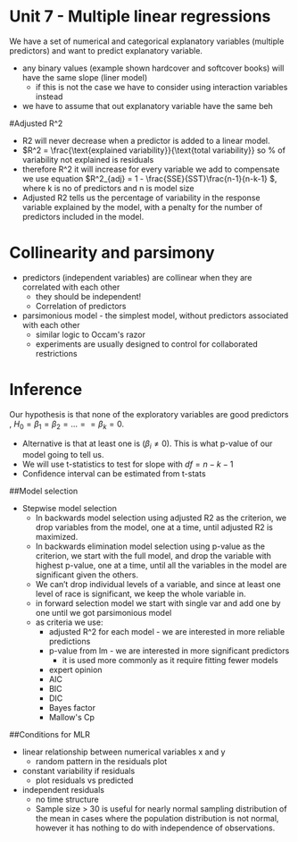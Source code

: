 Unit 7 -  Multiple linear regressions
====================================

We have a set of numerical and categorical explanatory variables (multiple predictors) and want to  predict explanatory variable.

* any binary values (example shown hardcover and softcover books) will have the same slope (liner model)
	* if this is not the case we have to consider using interaction variables instead
* we have to assume that out explanatory variable have the same beh

#Adjusted R^2

* R2 will never decrease when a predictor is added to a linear model.
* $R^2 = \frac{\text{explained variability}}{\text{total variability}} so % of variability not explained is residuals
* therefore R^2 it will increase for every variable we add to compensate we use equation $R^2_{adj} = 1 - \frac{SSE}{SST}\frac{n-1}{n-k-1}	$, where k is no of predictors and n is model size
* Adjusted R2 tells us the percentage of variability in the response variable explained by the model, with a penalty for the number of predictors included in the model.

# Collinearity and parsimony

* predictors (independent variables) are collinear when they are correlated with each other
	* they should be independent!
	* Correlation of predictors
* parsimonious model - the simplest model, without predictors associated with each other
	* similar logic to Occam's razor
	* experiments are usually designed to control for collaborated restrictions

# Inference

Our hypothesis is that none of the exploratory variables are good predictors , $H_0 = \beta_1 = \beta_2 = ... = = \beta_k = 0$.
* Alternative is that at least one is ($\beta_i \neq 0$). This is what p-value of our model going to tell us.
* We will use t-statistics to test for slope with $df =  n-k-1$
* Confidence interval can be estimated from t-stats

##Model selection

* Stepwise model selection
	* In backwards model selection using adjusted R2 as the criterion, we drop variables from the model, one at a time, until adjusted R2 is maximized.
	* In backwards elimination model selection using p-value as the criterion, we start with the full model, and drop the variable with highest p-value, one at a time, until all the variables in the model are significant given the others.
	* We can’t drop individual levels of a variable, and since at least one level of race is significant, we keep the whole variable in.
	* in forward selection model we start with single var and add one by one until we got parsimonious model
	* as criteria we use:
		* adjusted R^2 for each model - we are interested in more reliable predictions
		* p-value from lm - we are interested in more significant predictors
			* it is used more commonly as it require fitting fewer models
		* expert opinion
		* AIC
		* BIC
		* DIC
		* Bayes factor
		* Mallow's Cp

##Conditions for MLR

* linear relationship between numerical variables x and y
	* random pattern in the residuals plot
* constant variability if residuals
	* plot residuals vs predicted
* independent residuals
	* no time structure
	* Sample size > 30 is useful for nearly normal sampling distribution of the mean in cases where the population distribution is not normal, however it has nothing to do with independence of observations.